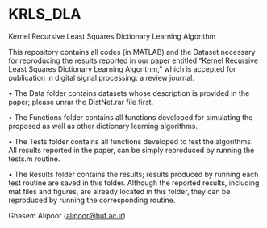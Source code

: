 # KRLS_DLA
Kernel Recursive Least Squares Dictionary Learning Algorithm

This repository contains all codes (in MATLAB) and the Dataset necessary for reproducing the results reported in our paper entitled “Kernel Recursive Least Squares Dictionary Learning Algorithm,” which is accepted for publication in digital signal processing: a review journal.

•	The Data folder contains datasets whose description is provided in the paper; please unrar the DistNet.rar file first.

•	The Functions folder contains all functions developed for simulating the proposed as well as other dictionary learning algorithms.

•	The Tests folder contains all functions developed to test the algorithms. All results reported in the paper, can be simply reproduced by running the tests.m routine.

•	The Results folder contains the results; results produced by running each test routine are saved in this folder. Although the reported results, including mat files and figures, are already located in this folder, they can be reproduced by running the corresponding routine.

Ghasem Alipoor (alipoor@hut.ac.ir)
